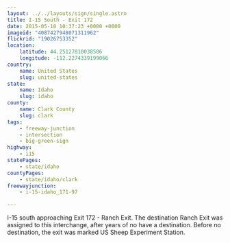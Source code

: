```yaml
---
layout: ../../layouts/sign/single.astro
title: I-15 South - Exit 172
date: 2015-05-10 10:37:23 +0000 +0000
imageid: "4087427948071311962"
flickrid: "19026753352"
location:
    latitude: 44.25127810038506
    longitude: -112.2274339199066
country:
    name: United States
    slug: united-states
state:
    name: Idaho
    slug: idaho
county:
    name: Clark County
    slug: clark
tags:
    - freeway-junction
    - intersection
    - big-green-sign
highway:
    - i15
statePages:
    - state/idaho
countyPages:
    - state/idaho/clark
freewayjunction:
    - i-15-idaho_171-97

---
```

I-15 south approaching Exit 172 - Ranch Exit.  The destination Ranch Exit was assigned to this interchange, after years of no have a destination.  Before no destination, the exit was marked US Sheep Experiment Station.
